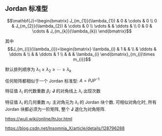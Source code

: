 ## Jordan 标准型

$$\mathbf{J}=\begin{bmatrix}
J_{m_{1}}(\lambda_{1})  & 0 & \cdots  & 0 \\
0 & J_{m_{2}}(\lambda_{2})  & \cdots  & 0 \\
\vdots  &  & \ddots  &  \\
0 & 0 & \cdots  & J_{m_{k}}(\lambda_{k}) 
\end{bmatrix}$$

其中 $$J_{m_{i}}(\lambda_{i})=\begin{bmatrix}
\lambda_{i} & 1 &  &  \\
 & \ddots  & \ddots  &  \\
 &  & \ddots  & 1 \\
 &  &  & \lambda_{i}
\end{bmatrix}_{m_{i}\times m_{i}}$$

默认排列顺序为 $\lambda_{1}\geq \lambda_{2}\geq \cdots \geq \lambda_{k}$

任何矩阵都相似于一个 Jordan 标准型: $A=PJP^{-1}$

特征值 $\lambda_{i}$ 的代数重数 $\beta_{i}$: $\mathbf{J}$ 的对角线上 $\lambda_{i}$ 出现次数

特征值 $\lambda_{i}$ 的几何重数 $n_{i}$: 主对角元为 $\lambda_{i}$ 的 Jordan 块个数. 可相似对角化时, 所有 Jordan 块都必须为一阶矩阵, 整个 $\mathbf{J}$ 退化为对角矩阵. 

https://wuli.wiki/online/ltrJor.html

https://blog.csdn.net/Insomnia_X/article/details/128796288

